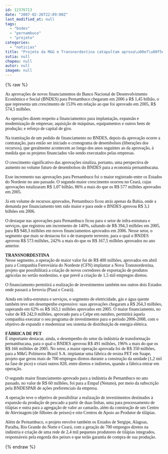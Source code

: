 ```yaml
---
id: 12376713
date: "2007-02-26T22:09:00Z"
last_modified_at: null
tags:
  - "bndes"
  - "pernambuco"
  - "projeto"
categories:
  - "noticias"
title: "Projeto da M&G e Transnordestina catapultam aprova\u00e7\u00f5es do BNDES para Pernambuco em 2006"
sutia: null
chapeu: null
autor: null
imagem: null
---
```

{% raw %}
<p><P><FONT face=Verdana>As aprovações de novos financiamentos do Banco Nacional de Desenvolvimento Econômico e Social (BNDES) para Pernambuco chegaram em 2006 a R$ 1,45 bilhão, o que representa um crescimento de 153% em relação ao que foi aprovado em 2005, R$ 574,5 milhões.</FONT></P></p>
<p><P><FONT face=Verdana>As operações dizem respeito a financiamentos para implantação, expansão e modernização de empresas; aquisição de máquinas, equipamentos e outros bens de produção; e reforço de capital de giro. </FONT></P></p>
<p><P><FONT face=Verdana>Na tramitação de um pedido de financiamento no BNDES, depois da aprovação ocorre a contratação, para então ser iniciado o cronograma de desembolsos (liberações dos recursos), que geralmente acontecem ao longo dos anos seguintes ao da aprovação, à medida que os projetos financiados vão sendo executados pelas empresas. </FONT></P></p>
<p><P><FONT face=Verdana>O crescimento significativo das aprovações sinaliza, portanto, uma perspectiva de aumento no volume futuro de desembolsos do BNDES para a economia pernambucana. </FONT></P></p>
<p><P><FONT face=Verdana>Esse incremento nas aprovações para Pernambuco foi o maior registrado entre os Estados do Nordeste no ano passado. O segundo maior crescimento ocorreu no Ceará, cujas aprovações totalizaram R$ 1,07 bilhão, 86% a mais do que os R$ 577 milhões aprovados em 2005. </FONT></P></p>
<p><P><FONT face=Verdana>Já em volume de recursos aprovados, Pernambuco ficou atrás apenas da Bahia, onde a demanda por financiamento tem sido maior e para onde o BNDES aprovou R$ 3,1 bilhões em 2006. </FONT></P></p>
<p><P><FONT face=Verdana>O destaque nas aprovações para Pernambuco ficou para o setor de infra-estrutura e serviços, que registrou um incremento de 140%, saltando de R$ 394,3 milhões em 2005, para R$ 948,3 milhões em novos financiamentos aprovados em 2006. Nesse setor, o segmento que mais se destacou foi o de transporte terrestre, para o qual o BNDES aprovou R$ 573 milhões, 242% a mais do que os R$ 167,5 milhões aprovados no ano anterior.</FONT></P></p>
<p><P><FONT face=Verdana><STRONG>TRANSNORDESTINA <BR></STRONG>Nesse segmento, a operação de maior valor foi de R$ 400 milhões, aprovados em abril para a Companhia Ferroviária do Nordeste (CFN) implantar a Nova Transnordestina, projeto que possibilitará a criação de novos corredores de exportação de produtos agrícolas no sertão nordestino, e que prevê a criação de 1,5 mil empregos diretos. </FONT></P></p>
<p><P><FONT face=Verdana>O financiamento permitirá a realização de investimentos também nos outros dois Estados onde passará a ferrovia (Piauí e Ceará). </FONT></P></p>
<p><P><FONT face=Verdana>Ainda em infra-estrutura e serviços, o segmento de eletricidade, gás e água quente também teve um desempenho expressivo: suas aprovações chegaram a R$ 264,3 milhões, superando em 62% os R$ 163,1 milhões aprovados em 2005. O maior financiamento, no valor de R$ 242,9 milhões, aprovado para a Celpe em outubro, permitirá àquela companhia executar o seu programa de investimentos para o período 2006-2008, com o objetivo de expandir e modernizar seu sistema de distribuição de energia elétrica.</FONT></P></p>
<p><P><FONT face=Verdana><STRONG>FÁBRICA DE PET <BR></STRONG>É importante destacar, ainda, o desempenho do setor da indústria de transformação pernambucana, para o qual o BNDES aprovou R$ 491 milhões, 196% a mais do que os R$ 166 milhões de 2005. No setor, a maior operação aprovada foi de R$ 350 milhões, para a M&amp;G Polímeros Brasil S.A. implantar uma fábrica de resina PET em Suape, projeto que gerou mais de 700 empregos diretos durante a construção da unidade (1,2 mil na fase de pico) e criará outros 828, entre diretos e indiretos, quando a fábrica entrar em operação.</FONT></P></p>
<p><P><FONT face=Verdana>O segundo maior financiamento aprovado para a indústria de Pernambuco no ano passado, no valor de R$ 60 milhões, foi para a Empaf (Netuno), por meio da subscrição pela BNDESPAR de ações preferenciais da empresa. </FONT></P></p>
<p><P><FONT face=Verdana>A operação teve o objetivo de possibilitar a realização de investimentos destinados à expansão da produção de pescado a partir de duas linhas, uma para processamento de tilápias e outra para a agregação de valor ao camarão, além da construção de um Centro de Alevinagem (de filhotes de peixes) e oito Centros de Apoio ao Produtor de tilápias. </FONT></P></p>
<p><P><FONT face=Verdana>Além de Pernambuco, o projeto envolve também os Estados de Sergipe, Alagoas, Paraíba, Rio Grande do Norte e Ceará, com a geração de 700 empregos diretos na indústria e criação de uma rede de 2,4 mil pequenos produtores de tilápias integrados, responsáveis pela engorda dos peixes e que terão garantia de compra de sua produção.</FONT></P> </p>
{% endraw %}